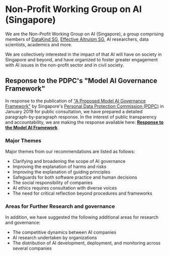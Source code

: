 # Non-Profit Working Group on AI (Singapore)

We are the Non-Profit Working Group on AI (Singapore), a group comprising members of [DataKind SG](https://www.datakind.org/chapters/datakind-sg), [Effective Altruism SG](http://effectivealtruism.sg), AI researchers, data scientists, academics and more.

We are collectively interested in the impact of that AI will have on society in Singapore and beyond, and have organized to foster greater engagement with AI issues in the non-profit sector and in civil society.

## Response to the PDPC's "Model AI Governance Framework"

In response to the publication of ["A Proposed Model AI Governance Framework"](https://www.pdpc.gov.sg/-/media/Files/PDPC/PDF-Files/Resource-for-Organisation/AI/A-Proposed-Model-AI-Governance-Framework-January-2019.pdf) by Singapore's [Personal Data Protection Commission (PDPC)](https://www.pdpc.gov.sg) in January 2019 for public consultation, we have prepared a detailed paragraph-by-paragraph response. In the interest of public transparency and accountability, we are making the response available here: [**Response to the Model AI Framework**](npwg_response_to_model_ai_framework.pdf).

### Major Themes

Major themes from our recommendations are listed as follows:

- Clarifying and broadening the scope of AI governance
- Improving the explanation of harms and risks
- Improving the explanation of guiding principles
- Safeguards for both software practice and human decisions
- The social responsibility of companies
- AI ethics requires consultation with diverse voices
- The need for critical reflection beyond procedures and frameworks

### Areas for Further Research and governance

In addition, we have suggested the following additional areas for research and governance:

- The competitive dynamics between AI companies
- AI research undertaken by organizations
- The distribution of AI development, deployment, and monitoring across several companies

